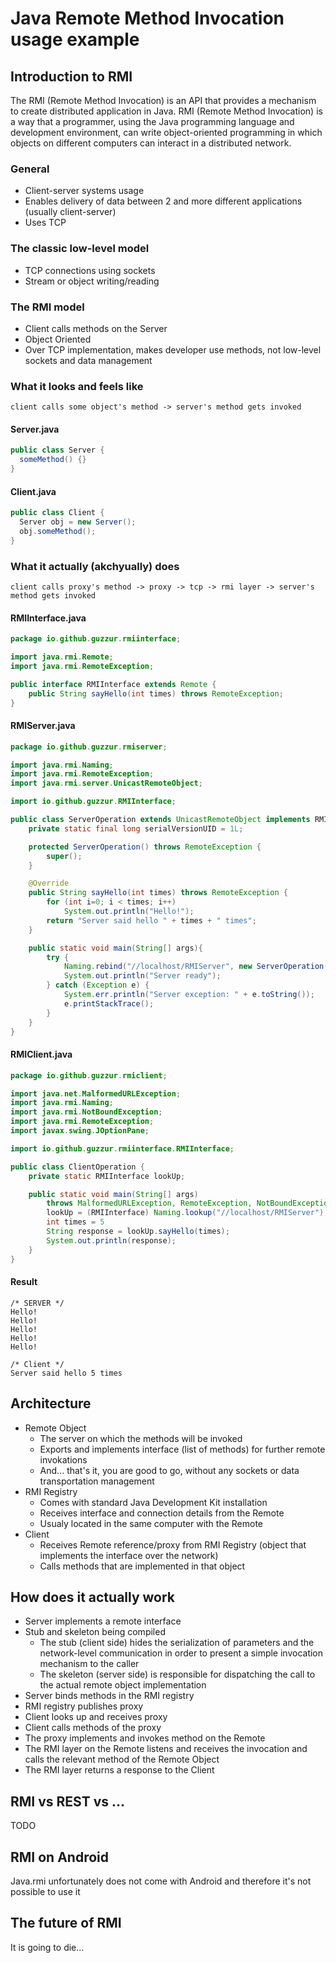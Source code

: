 # Java Remote Method Invocation usage example

## Introduction to RMI
The RMI (Remote Method Invocation) is an API that provides a mechanism to create distributed application in Java.
RMI (Remote Method Invocation) is a way that a programmer, using the Java programming language and development environment, can write object-oriented programming in which objects on different computers can interact in a distributed network.

### General
- Client-server systems usage
- Enables delivery of data between 2 and more different applications (usually client-server)
- Uses TCP

### The classic low-level model
- TCP connections using sockets
- Stream or object writing/reading

### The RMI model
- Client calls methods on the Server
- Object Oriented
- Over TCP implementation, makes developer use methods, not low-level sockets and data management

### What it looks and feels like
`client calls some object's method -> server's method gets invoked`

#### Server.java
```java
public class Server {
  someMethod() {}
}
```
#### Client.java
```java
public class Client {
  Server obj = new Server();
  obj.someMethod();
}
```

### What it actually (akchyually) does
`client calls proxy's method -> proxy -> tcp -> rmi layer -> server's method gets invoked`

#### RMIInterface.java
```java
package io.github.guzzur.rmiinterface;

import java.rmi.Remote;
import java.rmi.RemoteException;

public interface RMIInterface extends Remote {
    public String sayHello(int times) throws RemoteException;
}
```

#### RMIServer.java
```java
package io.github.guzzur.rmiserver;

import java.rmi.Naming;
import java.rmi.RemoteException;
import java.rmi.server.UnicastRemoteObject;

import io.github.guzzur.RMIInterface;

public class ServerOperation extends UnicastRemoteObject implements RMIInterface {
    private static final long serialVersionUID = 1L;

    protected ServerOperation() throws RemoteException {
        super();
    }

    @Override
    public String sayHello(int times) throws RemoteException {
    	for (int i=0; i < times; i++)
        	System.out.println("Hello!");
        return "Server said hello " + times + " times";
    }

    public static void main(String[] args){
        try {
            Naming.rebind("//localhost/RMIServer", new ServerOperation());            
            System.out.println("Server ready");
        } catch (Exception e) {
            System.err.println("Server exception: " + e.toString());
            e.printStackTrace();
        }
    }
}
```

#### RMIClient.java
```java
package io.github.guzzur.rmiclient;

import java.net.MalformedURLException;
import java.rmi.Naming;
import java.rmi.NotBoundException;
import java.rmi.RemoteException;
import javax.swing.JOptionPane;

import io.github.guzzur.rmiinterface.RMIInterface;

public class ClientOperation {
	private static RMIInterface lookUp;

	public static void main(String[] args) 
		throws MalformedURLException, RemoteException, NotBoundException {
		lookUp = (RMIInterface) Naming.lookup("//localhost/RMIServer");
		int times = 5
		String response = lookUp.sayHello(times);
		System.out.println(response);
	}
}
```

#### Result
```
/* SERVER */
Hello!
Hello!
Hello!
Hello!
Hello!

/* Client */
Server said hello 5 times
```

## Architecture
- Remote Object
  - The server on which the methods will be invoked
  - Exports and implements interface (list of methods) for further remote invokations
  - And... that's it, you are good to go, without any sockets or data transportation management
- RMI Registry
  - Comes with standard Java Development Kit installation
  - Receives interface and connection details from the Remote
  - Usualy located in the same computer with the Remote
- Client
  - Receives Remote reference/proxy from RMI Registry (object that implements the interface over the
  network)
  - Calls methods that are implemented in that object

## How does it actually work
- Server implements a remote interface
- Stub and skeleton being compiled
  - The stub (client side) hides the serialization of parameters and the network-level communication
  in order to present a simple invocation mechanism to the caller
  - The skeleton (server side) is responsible for dispatching the call to the actual remote object
  implementation
- Server binds methods in the RMI registry
- RMI registry publishes proxy
- Client looks up and receives proxy
- Client calls methods of the proxy
- The proxy implements and invokes method on the Remote
- The RMI layer on the Remote listens and receives the invocation and calls the relevant method of
the Remote Object 
- The RMI layer returns a response to the Client

## RMI vs REST vs ...
TODO

## RMI on Android
Java.rmi unfortunately does not come with Android and therefore it's not possible to use it

## The future of RMI
It is going to die...
 

